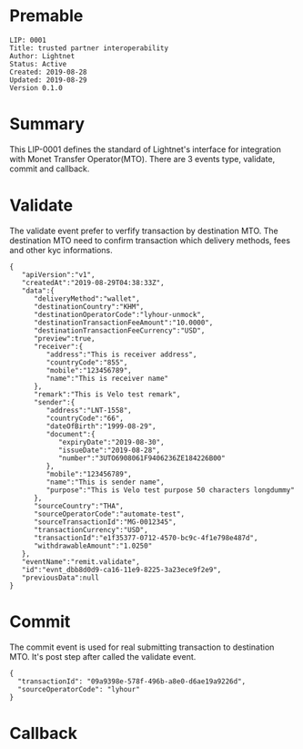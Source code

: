 # Premable

```
LIP: 0001
Title: trusted partner interoperability
Author: Lightnet
Status: Active
Created: 2019-08-28
Updated: 2019-08-29
Version 0.1.0
```

# Summary

This LIP-0001 defines the standard of Lightnet's interface for integration with Monet Transfer Operator(MTO). There are 3 events type, validate, commit and callback.

# Validate 

The validate event prefer to verfify transaction by destination MTO. The destination MTO need to confirm transaction which delivery methods, fees and other kyc informations.

```
{
   "apiVersion":"v1",
   "createdAt":"2019-08-29T04:38:33Z",
   "data":{
      "deliveryMethod":"wallet",
      "destinationCountry":"KHM",
      "destinationOperatorCode":"lyhour-unmock",
      "destinationTransactionFeeAmount":"10.0000",
      "destinationTransactionFeeCurrency":"USD",
      "preview":true,
      "receiver":{
         "address":"This is receiver address",
         "countryCode":"855",
         "mobile":"123456789",
         "name":"This is receiver name"
      },
      "remark":"This is Velo test remark",
      "sender":{
         "address":"LNT-1558",
         "countryCode":"66",
         "dateOfBirth":"1999-08-29",
         "document":{
            "expiryDate":"2019-08-30",
            "issueDate":"2019-08-28",
            "number":"3UTO6908061F9406236ZE184226B00"
         },
         "mobile":"123456789",
         "name":"This is sender name",
         "purpose":"This is Velo test purpose 50 characters longdummy"
      },
      "sourceCountry":"THA",
      "sourceOperatorCode":"automate-test",
      "sourceTransactionId":"MG-0012345",
      "transactionCurrency":"USD",
      "transactionId":"e1f35377-0712-4570-bc9c-4f1e798e487d",
      "withdrawableAmount":"1.0250"
   },
   "eventName":"remit.validate",
   "id":"evnt_dbb8d0d9-ca16-11e9-8225-3a23ece9f2e9",
   "previousData":null
}
```

# Commit

The commit event is used for real submitting transaction to destination MTO. It's post step after called the validate event.

```
{
  "transactionId": "09a9398e-578f-496b-a8e0-d6ae19a9226d",
  "sourceOperatorCode": "lyhour"
}
```

# Callback

```

```
